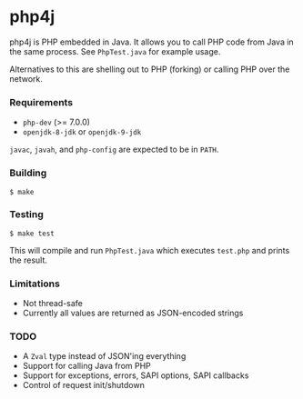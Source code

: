 # php4j

php4j is PHP embedded in Java. It allows you to call PHP code from Java in the
same process. See `PhpTest.java` for example usage.

Alternatives to this are shelling out to PHP (forking) or calling PHP over the
network.

### Requirements

* `php-dev` (>= 7.0.0)
* `openjdk-8-jdk` or `openjdk-9-jdk`

`javac`, `javah`, and `php-config` are expected to be in `PATH`.

### Building

    $ make

### Testing

    $ make test

This will compile and run `PhpTest.java` which executes `test.php` and prints
the result.

### Limitations

* Not thread-safe
* Currently all values are returned as JSON-encoded strings

### TODO

* A `Zval` type instead of JSON'ing everything
* Support for calling Java from PHP
* Support for exceptions, errors, SAPI options, SAPI callbacks
* Control of request init/shutdown
